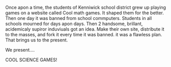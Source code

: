 Once apon a time, the students of Kenniwick school district grew up playing games on a website called Cool math games. It shaped them for the better. 
Then one day it was banned from school commputers. Students in all schools mourned for days apon days.
Then 2 handsome, brillant, acidemicaly supiror induviuals got an idea. Make their own site, distribute it to the masses, and fork it every time it was banned.
it was a flawless plan. That brings us to the present.


We present....

COOL SCIENCE GAMES!
